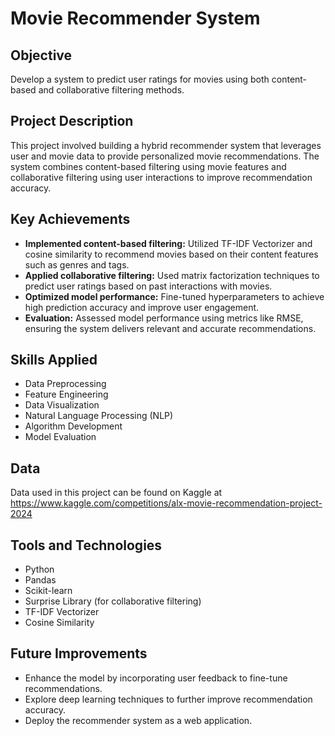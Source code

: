 # Movie Recommender System


## Objective
Develop a system to predict user ratings for movies using both content-based and collaborative filtering methods.

## Project Description
This project involved building a hybrid recommender system that leverages user and movie data to provide personalized movie recommendations. The system combines content-based filtering using movie features and collaborative filtering using user interactions to improve recommendation accuracy.

## Key Achievements
- **Implemented content-based filtering:** Utilized TF-IDF Vectorizer and cosine similarity to recommend movies based on their content features such as genres and tags.
- **Applied collaborative filtering:** Used matrix factorization techniques to predict user ratings based on past interactions with movies.
- **Optimized model performance:** Fine-tuned hyperparameters to achieve high prediction accuracy and improve user engagement.
- **Evaluation:** Assessed model performance using metrics like RMSE, ensuring the system delivers relevant and accurate recommendations.

## Skills Applied
- Data Preprocessing
- Feature Engineering
- Data Visualization
- Natural Language Processing (NLP)
- Algorithm Development
- Model Evaluation
## Data
Data used in this project can be found on Kaggle at https://www.kaggle.com/competitions/alx-movie-recommendation-project-2024

## Tools and Technologies
- Python
- Pandas
- Scikit-learn
- Surprise Library (for collaborative filtering)
- TF-IDF Vectorizer
- Cosine Similarity

## Future Improvements
- Enhance the model by incorporating user feedback to fine-tune recommendations.
- Explore deep learning techniques to further improve recommendation accuracy.
- Deploy the recommender system as a web application.

